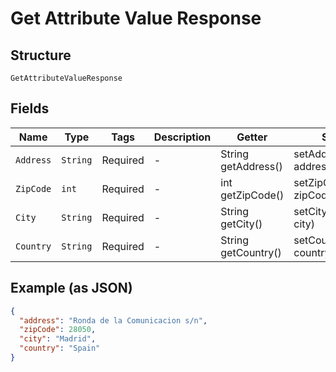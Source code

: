 
# Get Attribute Value Response

## Structure

`GetAttributeValueResponse`

## Fields

| Name | Type | Tags | Description | Getter | Setter |
|  --- | --- | --- | --- | --- | --- |
| `Address` | `String` | Required | - | String getAddress() | setAddress(String address) |
| `ZipCode` | `int` | Required | - | int getZipCode() | setZipCode(int zipCode) |
| `City` | `String` | Required | - | String getCity() | setCity(String city) |
| `Country` | `String` | Required | - | String getCountry() | setCountry(String country) |

## Example (as JSON)

```json
{
  "address": "Ronda de la Comunicacion s/n",
  "zipCode": 28050,
  "city": "Madrid",
  "country": "Spain"
}
```

